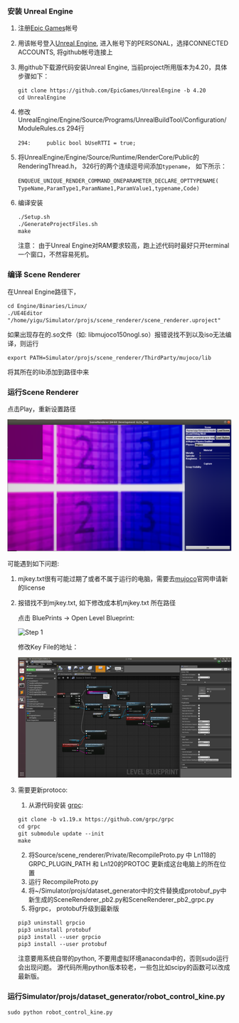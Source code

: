 ### 安装 Unreal Engine
1. 注册[Epic Games](www.epicgames.com)帐号
2. 用该帐号登入[Unreal Engine](www.unrealengine.com), 进入帐号下的PERSONAL，选择CONNECTED ACCOUNTS, 将github帐号连接上
3. 用github下载源代码安装Unreal Engine, 当前project所用版本为4.20，具体步骤如下：
   ```
   git clone https://github.com/EpicGames/UnrealEngine -b 4.20
   cd UnrealEngine
   ```
4. 修改UnrealEngine/Engine/Source/Programs/UnrealBuildTool/Configuration/ModuleRules.cs 294行

   `
   294:		public bool bUseRTTI = true;
   `
5. 将UnrealEngine/Engine/Source/Runtime/RenderCore/Public的RenderingThread.h， 326行的两个连续逗号间添加`typename`， 如下所示：

   `
   ENQUEUE_UNIQUE_RENDER_COMMAND_ONEPARAMETER_DECLARE_OPTTYPENAME(
   TypeName,ParamType1,ParamName1,ParamValue1,typename,Code)
   `
6. 编译安装
   ```
   ./Setup.sh
   ./GenerateProjectFiles.sh
   make
   ```
   注意： 由于Unreal Engine对RAM要求较高，跑上述代码时最好只开terminal一个窗口，不然容易死机。
 
 ### 编译 Scene Renderer
 在Unreal Engine路径下，
   ```
   cd Engine/Binaries/Linux/
   ./UE4Editor "/home/yigu/Simulator/projs/scene_renderer/scene_renderer.uproject"
   ```
 如果出现存在的.so文件（如: libmujoco150nogl.so）报错说找不到以及iso无法编译，则运行 
 ```
 export PATH=Simulator/projs/scene_renderer/ThirdParty/mujoco/lib
 ```
 将其所在的lib添加到路径中来
 
 ### 运行Scene Renderer
 点击Play，重新设置路径
 
 ![Step 3](Step3.png)
 
 可能遇到如下问题:
 1. mjkey.txt很有可能过期了或者不属于运行的电脑，需要去[mujoco](https://www.roboti.us/license.html)官网申请新的license
 2. 报错找不到mjkey.txt, 如下修改成本机mjkey.txt 所在路径
 
    点击 BluePrints -> Open Level Blueprint:
    
    ![Step 1](https://github.com/renxinyang/Flexiv_Intern/blob/master/Step1.png)
    
    修改Key File的地址：
    
    ![Step 2](Step2.png)
 3. 需要更新protoco:
     1.  从源代码安装 [grpc](https://github.com/grpc/grpc/blob/master/BUILDING.md):
     ```
     git clone -b v1.19.x https://github.com/grpc/grpc
     cd grpc
     git submodule update --init
     make
     ```
     2. 将Source/scene_renderer/Private/RecompileProto.py 中 Ln118的GRPC_PLUGIN_PATH 和 Ln120的PROTOC 更新成这台电脑上的所在位置
     3. 运行 RecompileProto.py 
     4. 将~/Simulator/projs/dataset_generator中的文件替换成protobuf_py中新生成的SceneRenderer_pb2.py和SceneRenderer_pb2_grpc.py
     5. 将grpc， protobuf升级到最新版
     ```
     pip3 uninstall grpcio
    pip3 uninstall protobuf
    pip3 install --user grpcio
    pip3 install --user protobuf
    ```
    注意要用系统自带的python, 不要用虚拟环境anaconda中的，否则sudo运行会出现问题。
    源代码所用python版本较老，一些包比如scipy的函数可以改成最新版。
### 运行Simulator/projs/dataset_generator/robot_control_kine.py
```
sudo python robot_control_kine.py
```
